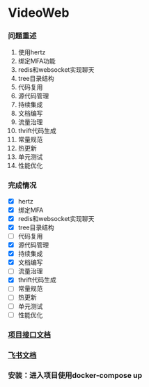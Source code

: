 # VideoWeb

### 问题重述

1. 使用hertz
2. 绑定MFA功能
3. redis和websocket实现聊天
4. tree目录结构
5. 代码复用
6. 源代码管理
7. 持续集成
8. 文档编写
9. 流量治理
10. thrift代码生成
11. 常量规范
12. 热更新
13. 单元测试
14. 性能优化

### 完成情况

- [x] hertz
- [x] 绑定MFA
- [x] redis和websocket实现聊天
- [x] tree目录结构
- [ ] 代码复用
- [x] 源代码管理
- [x] 持续集成
- [x] 文档编写
- [ ] 流量治理
- [x] thrift代码生成
- [ ] 常量规范
- [ ] 热更新
- [ ] 单元测试
- [ ] 性能优化

### [项目接口文档](https://apifox.com/apidoc/shared-dcb1a5ef-5c75-4a0e-9486-e3bd748379a0)

### [飞书文档](https://kw4j2ps8re2.feishu.cn/docx/Vb51dqRcBoOfMsx5Rv9c1wm6nOb)

### 安装：进入项目使用docker-compose up





